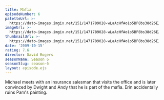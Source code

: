 ```yaml
---
title: Mafia
episodeNumber: 6
paletteUrl: >-
  https://dato-images.imgix.net/151/1471789028-wLaAcHfAo1o5BP8bs38d26EJadn.jpg?auto=enhance&ch=DPR%2CWidth&palette=json
imageUrl: >-
  https://dato-images.imgix.net/151/1471789028-wLaAcHfAo1o5BP8bs38d26EJadn.jpg?auto=compress%2Cformat&ch=DPR%2CWidth&w=500
thumbnailUrl: >-
  https://dato-images.imgix.net/151/1471789028-wLaAcHfAo1o5BP8bs38d26EJadn.jpg?auto=enhance&ch=DPR%2CWidth&fit=crop&fm=jpg&h=280&w=500
date: '2009-10-15'
rating: 7.6
director: David Rogers
seasonName: Season 6
seasonSlug: season-6
layout: episode.ejs
---
```


Michael meets with an insurance salesman that visits the office and is later convinced by Dwight and Andy that he is part of the mafia. Erin accidentally ruins Pam's painting.